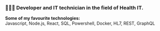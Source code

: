 ### 👨🏽‍💻 Developer and IT technician in the field of Health IT. 


**Some of my favourite technologies:**  
Javascript, Node.js, React, SQL, Powershell, Docker, HL7, REST, GraphQL
